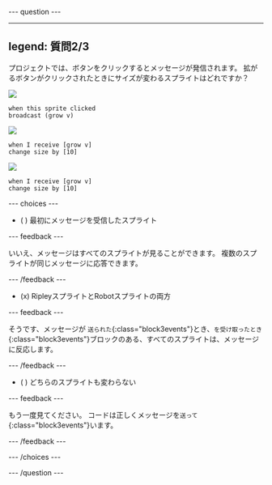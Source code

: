 
--- question ---

---
legend: 質問2/3
---

プロジェクトでは、ボタンをクリックするとメッセージが発信されます。 拡がるボタンがクリックされたときにサイズが変わるスプライトはどれですか？

![](images/grow-icon.png)

```blocks3
when this sprite clicked
broadcast (grow v)
```

![](images/Ripley-icon.png)

```blocks3
when I receive [grow v]
change size by [10]
```

![](images/Robot-icon.png)

```blocks3
when I receive [grow v]
change size by [10]
```

--- choices ---

- ( ) 最初にメッセージを受信したスプライト

 --- feedback ---

 いいえ、メッセージはすべてのスプライトが見ることができます。 複数のスプライトが同じメッセージに応答できます。

 --- /feedback ---

- (x) RipleyスプライトとRobotスプライトの両方

 --- feedback ---

 そうです、メッセージが `送られた`{:class="block3events"}とき、`を受け取ったとき`{:class="block3events"}ブロックのある、すべてのスプライトは、メッセージに反応します。

 --- /feedback ---

- ( ) どちらのスプライトも変わらない

 --- feedback ---

 もう一度見てください。 コードは正しくメッセージを`送って`{:class="block3events"}います。

 --- /feedback ---

--- /choices ---

--- /question ---
